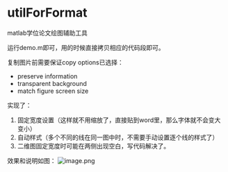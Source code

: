 # utilForFormat
matlab学位论文绘图辅助工具

运行demo.m即可，用的时候直接拷贝相应的代码段即可。

复制图片前需要保证copy options已选择：
- preserve information
- transparent background
- match figure screen size

实现了：
1. 固定宽度设置（这样就不用缩放了，直接贴到word里，那么字体就不会变大变小）
2. 自动样式（多个不同的线在同一图中时，不需要手动设置逐个线的样式了）
3. 二维图固定宽度时可能在两侧出现空白，写代码解决了。

效果和说明如图：
![image.png](http://upload-images.jianshu.io/upload_images/230469-d7aa63ef5d800cd9.png?imageMogr2/auto-orient/strip%7CimageView2/2/w/1240)
